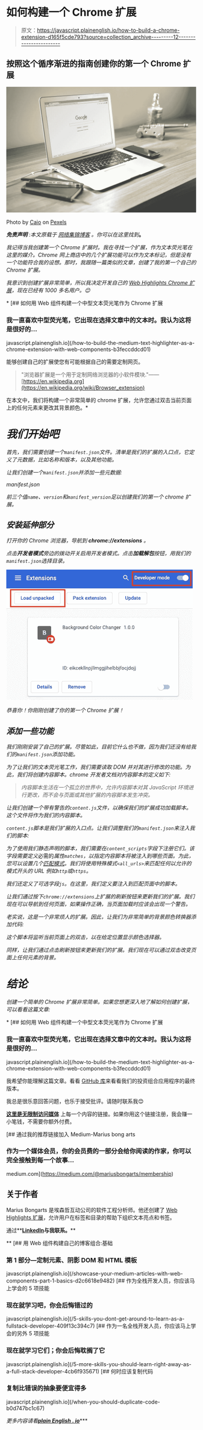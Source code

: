 # 如何构建一个 Chrome 扩展

> 原文：<https://javascript.plainenglish.io/how-to-build-a-chrome-extension-d165f5cde793?source=collection_archive---------12----------------------->

## 按照这个循序渐进的指南创建你的第一个 Chrome 扩展

![](img/82becff11a420924269f0cc7d6a9f116.png)

Photo by [Caio](https://www.pexels.com/de-de/@caio?utm_content=attributionCopyText&utm_medium=referral&utm_source=pexels) on [Pexels](https://www.pexels.com/de-de/foto/macbook-air-auf-grauem-holztisch-67112/?utm_content=attributionCopyText&utm_medium=referral&utm_source=pexels)

***免责声明*** *:本文原载于* [*网络集锦博客*](https://web-highlights.com/blog/) *。你可以在这里找到*[](https://web-highlights.com/blog/how-to-build-a-chrome-extension/)**。**

*我记得当我创建第一个 Chrome 扩展时。我在寻找一个扩展，作为文本荧光笔在这里的媒介。Chrome 网上商店中的几个扩展功能可以作为文本标记，但是没有一个功能符合我的设想。那时，我跟随一篇类似的文章，创建了我的第一个自己的 Chrome 扩展。*

*我意识到创建扩展非常简单，所以我决定开发自己的 [Web Highlights Chrome 扩展](https://chrome.google.com/webstore/detail/web-highlights-%20-bookmark/hldjnlbobkdkghfidgoecgmklcemanhm?hl=de)，现在已经有 1000 多名用户。😊*

*[](/how-to-build-the-medium-text-highlighter-as-a-chrome-extension-with-web-components-b3feccddcd01) [## 如何用 Web 组件构建一个中型文本荧光笔作为 Chrome 扩展

### 我一直喜欢中型荧光笔，它出现在选择文章中的文本时。我认为这将是很好的…

javascript.plainenglish.io](/how-to-build-the-medium-text-highlighter-as-a-chrome-extension-with-web-components-b3feccddcd01) 

能够创建自己的扩展使您有可能根据自己的需要定制网页。

> "浏览器扩展是一个用于定制网络浏览器的小软件模块."——[https://en.wikipedia.org](https://en.wikipedia.org/wiki/Browser_extension)

在本文中，我们将构建一个非常简单的 chrome 扩展，允许您通过双击当前页面上的任何元素来更改其背景颜色。* 

# *我们开始吧*

*首先，我们需要创建一个`manifest.json`文件。清单是我们的扩展的入口点，它定义了元数据，比如名称和版本，以及其他功能。*

*让我们创建一个`manifest.json`并添加一些元数据:*

*manifest.json*

*前三个值`name`、`version`和`manifest_version`足以创建我们的第一个 chrome 扩展。*

## *安装延伸部分*

*打开你的 Chrome 浏览器，导航到 **chrome://extensions** 。*

*点击**开发者模式**旁边的拨动开关启用开发者模式。点击**加载解包**按钮，用我们的`manifest.json`选择目录。*

*![](img/3aa5a930ed112e4b4de8d7933533e6a7.png)*

*恭喜你！你刚刚创建了你的第一个 Chrome 扩展！*

## *添加一些功能*

*我们刚刚安装了自己的扩展。尽管如此，目前它什么也不做，因为我们还没有给我们的`manifest.json`添加功能。*

*为了让我们的文本荧光笔工作，我们需要读取 DOM 并对其进行修改的功能。为此，我们将创建内容脚本。chrome 开发者文档对内容脚本的定义如下:*

> *内容脚本生活在一个孤立的世界中，允许内容脚本对其 JavaScript 环境进行更改，而不会与页面或其他扩展的内容脚本发生冲突。*

*让我们创建一个带有警告的`content.js`文件，以确保我们的扩展成功加载脚本。这个文件将作为我们的内容脚本。*

*`content.js`脚本是我们扩展的入口点。让我们调整我们的`manifest.json`来注入我们的脚本:*

*为了使用我们静态声明的脚本，我们需要在`content_scripts`字段下注册它们。该字段需要定义*必需的*属性`matches`，以指定内容脚本将被注入到哪些页面。为此，您可以设置几个[匹配模式](https://developer.chrome.com/docs/extensions/mv3/content_scripts/match_patterns)。我们将使用特殊模式`<all_urls>`来匹配任何以允许的模式开头的 URL 例如`http`或`https`。*

*我们还定义了可选字段`js`。在这里，我们定义要注入到匹配页面中的脚本。*

*让我们通过按下`chrome://extensions`上扩展的刷新按钮来更新我们的扩展。我们现在可以导航到任何页面，如果操作正确，当页面加载时应该会出现一个警告。*

*老实说，这是一个非常烦人的扩展。因此，让我们为非常简单的背景颜色转换器添加代码:*

*这个脚本将监听当前页面上的双击，以在给定位置显示颜色选择器。*

*同样，让我们通过点击刷新按钮来更新我们的扩展。我们现在可以通过双击改变页面上任何元素的背景。*

# *结论*

*创建一个简单的 Chrome 扩展非常简单。如果您想更深入地了解如何创建扩展，可以看看这篇文章:*

*[](/how-to-build-the-medium-text-highlighter-as-a-chrome-extension-with-web-components-b3feccddcd01) [## 如何用 Web 组件构建一个中型文本荧光笔作为 Chrome 扩展

### 我一直喜欢中型荧光笔，它出现在选择文章中的文本时。我认为这将是很好的…

javascript.plainenglish.io](/how-to-build-the-medium-text-highlighter-as-a-chrome-extension-with-web-components-b3feccddcd01) 

我希望你能理解这篇文章。看看 [GitHub 库](https://github.com/MariusBongarts/medium-chrome-extension)来看看我们的投资组合应用程序的最终版本。

我总是很乐意回答问题，也乐于接受批评。请随时联系我😊

[**这里是无限制访问媒体**](https://medium.com/@mariusbongarts/membership) 上每一个内容的链接。如果你用这个链接注册，我会赚一小笔钱，不需要你额外付费。

[](https://medium.com/@mariusbongarts/membership) [## 通过我的推荐链接加入 Medium-Marius bong arts

### 作为一个媒体会员，你的会员费的一部分会给你阅读的作家，你可以完全接触到每一个故事…

medium.com](https://medium.com/@mariusbongarts/membership) 

## 关于作者

Marius Bongarts 是埃森哲互动公司的软件工程分析师。他还创建了 [Web Highlights 扩展](https://chrome.google.com/webstore/detail/web-highlights-+-bookmark/hldjnlbobkdkghfidgoecgmklcemanhm)，允许用户在标签和目录的帮助下组织文本亮点和书签。

通过**[**LinkedIn**](https://www.linkedin.com/in/marius-bongarts-6b3638171/)**与我联系。****

**[](/showcase-your-medium-articles-with-web-components-part-1-basics-d2c6618e9482) [## 用 Web 组件构建自己的博客组合:基础

### 第 1 部分—定制元素、阴影 DOM 和 HTML 模板

javascript.plainenglish.io](/showcase-your-medium-articles-with-web-components-part-1-basics-d2c6618e9482) [](/5-skills-you-dont-get-around-to-learn-as-a-fullstack-developer-409f13c394c7) [## 作为全栈开发人员，你应该马上学会的 5 项技能

### 现在就学习吧，你会后悔错过的

javascript.plainenglish.io](/5-skills-you-dont-get-around-to-learn-as-a-fullstack-developer-409f13c394c7) [](/5-more-skills-you-should-learn-right-away-as-a-full-stack-developer-4cb6f935671) [## 作为一名全栈开发人员，你应该马上学会的另外 5 项技能

### 现在就学习它们；你会后悔耽搁了它

javascript.plainenglish.io](/5-more-skills-you-should-learn-right-away-as-a-full-stack-developer-4cb6f935671) [](/when-you-should-duplicate-code-b0d747bc1c67) [## 何时应该复制代码

### 复制比错误的抽象要便宜得多

javascript.plainenglish.io](/when-you-should-duplicate-code-b0d747bc1c67) 

*更多内容请看*[***plain English . io***](http://plainenglish.io)***